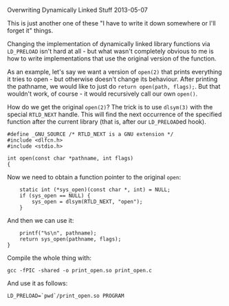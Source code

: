 Overwriting Dynamically Linked Stuff
2013-05-07

This is just another one of these "I have to write it down somewhere or I'll
forget it" things.

Changing the implementation of dynamically linked library functions via
`LD_PRELOAD` isn't hard at all - but what wasn't completely obvious to me is
how to write implementations that use the original version of the function.

As an example, let's say we want a version of `open(2)` that prints everything
it tries to open - but otherwise doesn't change its behaviour. After printing
the pathname, we would like to just do `return open(path, flags);`. But that
wouldn't work, of course - it would recursively call our own `open()`.

How do we get the original `open(2)`? The trick is to use `dlsym(3)` with the
special `RTLD_NEXT` handle. This will find the next occurrence of the specified
function after the current library (that is, after our `LD_PRELOAD`ed hook).

    
    #define _GNU_SOURCE /* RTLD_NEXT is a GNU extension */
    #include <dlfcn.h>
    #include <stdio.h>

    int open(const char *pathname, int flags)
    {

Now we need to obtain a function pointer to the original
`open`:

    
        static int (*sys_open)(const char *, int) = NULL;
        if (sys_open == NULL) {
            sys_open = dlsym(RTLD_NEXT, "open");
        }

And then we can use it:

    
        printf("%s\n", pathname);
        return sys_open(pathname, flags);
    }

Compile the whole thing with:

    gcc -fPIC -shared -o print_open.so print_open.c

And use it as follows:

    LD_PRELOAD=`pwd`/print_open.so PROGRAM

